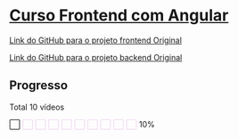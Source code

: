 # [Curso Frontend com Angular](https://www.youtube.com/watch?v=Kh6GJsIEjUo&list=PL3BnmvPGPFcsexCWkInLYZubGiz7dYdED)


[Link do GitHub para o projeto frontend Original](https://www.youtube.com/redirect?event=video_description&redir_token=QUFFLUhqbHY4MnlnUEZFTHRYdHoxajJyNkNxNW94LUROQXxBQ3Jtc0tsbl9LdUZ4YWxlSHZ0ZFprV3dxc09TZWJ1M1hEWWZXWjNfdXM4VUNtLUxiWkRGQmp0djJ5NVRxclk0aFlTakJDOUh1YkthRVc5bkhBbjhDOU0xb25BMkdsakM3X3NIaTF2cFhHNF9pWHdMLU8zZUJGdw&q=https%3A%2F%2Fgithub.com%2FWilsonGodoi%2Fangular-course-carsales&v=Kh6GJsIEjUo)

[Link do GitHub para o projeto backend Original](https://www.youtube.com/redirect?event=video_description&redir_token=QUFFLUhqbmtscVpRY1ZXS1Z5aU9ZY1NVTVBaQ2t5Vkd4UXxBQ3Jtc0tsMG9TWUlWbXhLXzBBYnlDWWp2VGZIQmRMLUR3SURMT3FLbENXVWVmZ3hwWFpfNmo4Z2dOU3NCY2Q5VE1UNmhwQVBOaU84X1ZQcFBhbmwteDFnMGY3YVJoS25ZUmR3WGMzWWpJWTVGZU1DNGM1cVNhdw&q=https%3A%2F%2Fgithub.com%2FWilsonGodoi%2Fnode-course-carsales&v=Kh6GJsIEjUo)

## Progresso

Total 10 vídeos

<span>⬜ </span>
<span style="color: #b3b3">⬜ </span>
<span style="color: #b3b3">⬜ </span>
<span style="color: #b3b3">⬜ </span>
<span style="color: #b3b3">⬜ </span>
<span style="color: #b3b3">⬜ </span>
<span style="color: #b3b3">⬜ </span>
<span style="color: #b3b3">⬜ </span>
<span style="color: #b3b3">⬜ </span>
<span style="color: #b3b3">⬜ </span> 10%